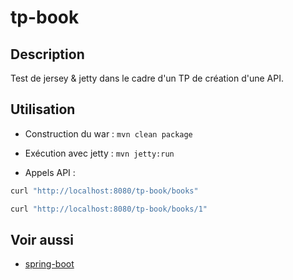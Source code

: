# tp-book

## Description

Test de jersey & jetty dans le cadre d'un TP de création d'une API.

## Utilisation

* Construction du war : `mvn clean package`

* Exécution avec jetty : `mvn jetty:run`

* Appels API :

```bash
curl "http://localhost:8080/tp-book/books"

curl "http://localhost:8080/tp-book/books/1"
```

## Voir aussi

* [spring-boot](https://spring.io/guides/gs/spring-boot/)
